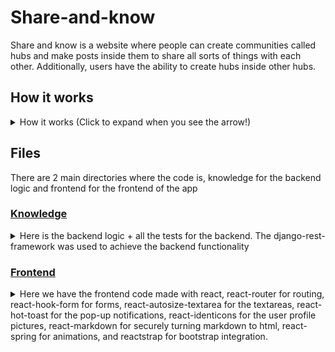 # Share-and-know

Share and know is a website where people can create communities called hubs and make posts inside them to share all sorts of things with each other. Additionally, users have the
ability to create hubs inside other hubs.

## How it works
<details>
  <summary>How it works (Click to expand when you see the arrow!)</summary>
The / route is the homepage and it shows the 8 main hubs:

- Technology
- History
- Math
- Geography
- Science
- Art
- Fun
- Other stuff

### Hubs
Users can visit any of these hubs. When they visit a hub, they will see that there are no posts. That's because there are no posts in the main hubs. They can click a button 
which  will then show the hubs in that specific hub. They can then choose any hub to see or create a new one there if they are logged in. Logged in users can also join the 
hubs. When seeing another hub, logged in users can join it, make new posts and a new hub. All users can see its hubs and posts. 

### Posts
Now, when visiting a post, users will see the title, content, who made it (which will link to their profile) and logged in users can also comment and like/unlike the post. 
Comments are shown in batches of 5 and users can load more if there are. 

### User profiles
Users have a profile which can be accessed from a comment or post they made and they can also be found by searching in the users tab of the navbar. Additionally, logged in users
can also see posts from hubs they have joined.

### Other
Whenever posts and hubs are shown, users can choose from a set of ordering options. When visiting hubs, a breadcrumb menu will show at the top listing the hubs they are in 
currently.
</details>

## Files

There are 2 main directories where the code is, knowledge for the backend logic and frontend for the frontend of the app

### [Knowledge](./knowledge)
<details>
  <summary>Here is the backend logic + all the tests for the backend. The django-rest-framework was used to achieve the backend functionality</summary>

#### [models.py](./knowledge/models.py)
Here are the User, Post, Hub, and Comment models. 

#### [serializers.py](./knowledge/serializers.py)
Here we have the following serializers:

- ##### [LoginSerializer](./knowledge/serializers.py#L9)
- ##### [RegisterSerializer](./knowledge/serializers.py#L37)
- ##### [UserSerializer](./knowledge/serializers.py#L75)
- ##### [HubPostSerializer](./knowledge/serializers.py#L85)
- ##### [PostSerializer](./knowledge/serializers.py#L95)
- ##### [CommentSerializer](./knowledge/serializers.py#L137)
- ##### [HubSerializer](./knowledge/serializers.py#L155)

#### [views.py](./knowledge/views.py)
Here we have all the views where the backend recieves requests from the frontend and returns responses. We have the following views:

- ##### [FrontendURL](./knowledge/views.py#L43)
- ##### [FileView](./knowledge/views.py#L54)
- ##### [Login](./knowledge/views.py#L64)
- ##### [Register](./knowledge/views.py#L90)
- ##### [HubItems](./knowledge/views.py#L110)
- ##### [OneHub](./knowledge/views.py#L143)
- ##### [NewHub](./knowledge/views.py#L167)
- ##### [NewPost](./knowledge/views.py#L187)
- ##### [OnePost](./knowledge/views.py#L215)
- ##### [Comments](./knowledge/views.py#L244)
- ##### [Joined](./knowledge/views.py#L279)
- ##### [UserProfile](./knowledge/views.py#L303)
- ##### [Users](./knowledge/views.py#L321)
- ##### [Logout](./knowledge/views.py#L332)

We also have the following things here:
- ##### [ItemPagination](./knowledge/views.py#L33)
- ##### [get_hub_from_path](./knowledge/views.py#L342)

#### [urls.py](./knowledge/urls.py)
Here we have the url paths that allow the frontend to make requests to the backend by linking a path to each view

#### [tests](./knowledge/tests)
Here we have all the tests for the backend. We have the following files:

- ##### \_\_init.py__

 Just allows us to use relative imports
 
- ##### [test_comment.py](./knowledge/test_comment.py)

 Tests for comments
 
- ##### [test_hub.py](./knowledge/test_hub.py)

 Tests for hubs

- ##### [test_post.py](./knowledge/test_post.py)

 Tests for posts

- ##### [test_user.py](./knowledge/test_user.py)

 Tests for users

#### [admin.py](./knowledge/admin.py)

 Here we register the models for the admin page
 
#### [settings.py (in the share directory)](./share/settings.py)

 Here are the main app settings 
 
#### [urls.py (in the share directory)](./share/urls.py)

 Here we add the knowledge urls to the rest of the app and also have a catch-all view to render the frontend so it can handle the routing
 
</details>

### [Frontend](./frontend)

<details>
  <summary>Here we have the frontend code made with react, react-router for routing, react-hook-form for forms, react-autosize-textarea for the textareas, react-hot-toast for 
    the pop-up notifications, react-identicons for the user profile pictures, react-markdown for securely turning markdown to html, react-spring for animations, and reactstrap
    for bootstrap integration.</summary>
  
  The directory structure for frontend is as follows:
  - #### [public](./frontend/public)
  
   Here we have the index.html file the react app will render on, a site.webmanifest file that allows the app to be a Progressive web app, and some icons for the app to also     make it a progressive web app. We also have a browserConfig.xml file for the Windows tile things and a robots.txt to tell the app which bots to not allow.
  
  - #### [build](./frontend/build)
  
   Here we have all the files of the public directory and an asset-manifest.json file that tells the browser where to find the files, a precache-manifest.json file which helps cache the site.webmanifest file, a service-worker.js we don't use, and a static directory. In the static directory we have the optimized version of the app so that when the server renders the build index.html, it's as fast as possible.

- #### [package.json](./frontend/package.json)

 Specifies which packages we installed for anyone wanting to run the app
 
- #### [yarn.lock](./frontend/yarn.lock)

 A lockfile that locks our dependencies auto-generated by yarn.
 
- #### [README.md](./frontend/README.md)
 
 Has a set of commands for how to run the app, auto-generated by create-react-app.
 
#### [src](./frontend/src)
Here is where all the frontend code lives. We have the following structure:

##### [App.js](./frontend/src/App.js)
Here is where all the code comes together and where we define all the App routes.

##### [App.css](./frontend/src/App.css)
Here we have the styles for when running the frontend app in debug mode.

##### [index.js](./frontend/src/index.js)
Is what renders the app into the index.hmtl file

##### [index.css](./frontend/src/index.css)
Here we have the global styles for the whole app

##### [serviceWorker.js](./frontend/src/serviceWorker.js)
What allows us to run the app in debug mode

##### [setUpTests.js](./frontend/src/setUpTests.js)
Something run before every test in the app

###### [images](./frontend/src/images)

Contains the images used in the app, from [undraw.co/illustrations](https://undraw.co/illustrations). There we have the login image and the share_online one (used in register)

#### [style](./frontend/src/style)
<details>
  <summary>Contains the css files for individual parts of the app</summary>
  
  - ##### [auth.css](./frontend/src/style/auth.css)
   
   Contains the styles for anything auth related (Login and Register)
   
  - ##### [dropdown.css](./frontend/src/style/dropdown.css)
   
   Contains the style for the animated dropdown component
   
  - ##### [hub.css](./frontend/src/style/hub.css)
  
   Contains the style for anything hub related (in the Hub directory of components)
  
  - ##### [navbar.css](./frontend/src/style/navbar.css)
  
   Contains the styles for anyhing related to the animated sidebar 
   
  - ##### [post.css](./frontend/src/style/post.css)
  
   Contains the style for anything related to posts
   
  - ##### [user.css](./frontend/src/style/user.css)
  
   Contains the style for anything related to a user's profile and user lists

</details>

##### [components](./frontend/src/components)

<details>
  <summary>Here we have all the app components and a few extra things. In every directory there is an index.js file that exports every file inside it</summary>
  
  - ##### [Auth](./frontend/src/components/Auth)
  Here goes anything auth related. We have the following things:
   
   ###### [fetchCsrf.js](./frontend/src/components/Auth/fetchCsrf.js)
   Makes a fetch given a url, data, and method to use while passing the CSRF token gotten from the cookies
   
   ###### [LoggedInContext.js](./frontend/src/components/Auth/LoggedInContext.js)
   A React context for allowing the whole app know who is logged in. Exports a provider and a context. [More abput React cpntext](https://reactjs.org/docs/context.html)
   
   ###### [Login.js](./frontend/src/components/Auth/Login.js)
   Component which handles users logging in.
   
</details>
</details>
